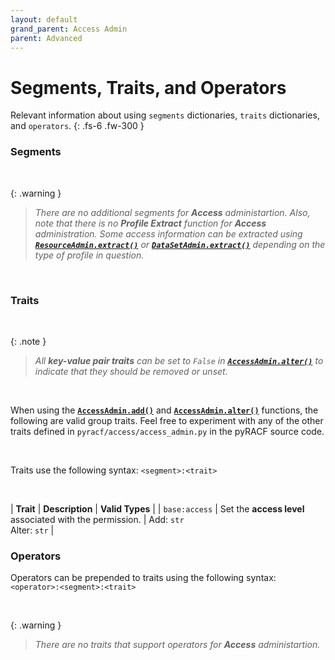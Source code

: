 ```yaml
---
layout: default
grand_parent: Access Admin
parent: Advanced
---
```


# Segments, Traits, and Operators

Relevant information about using `segments` dictionaries, `traits` dictionaries, and `operators`.
{: .fs-6 .fw-300 }

### Segments

&nbsp;

{: .warning }
> _There are no additional segments for **Access** administartion._
> _Also, note that there is no **Profile Extract** function for **Access** administration. Some access information can be extracted using **[`ResourceAdmin.extract()`](../../../resource/standard/extract#resourceadminextract)** or **[`DataSetAdmin.extract()`](../../../dataset/standard/extract#datasetadminextract)** depending on the type of profile in question._

&nbsp;

### Traits

&nbsp;

{: .note }
> _All **key-value pair traits** can be set to `False` in **[`AccessAdmin.alter()`](../alter#accessadminalter)** to indicate that they should be removed or unset._

&nbsp;

When using the **[`AccessAdmin.add()`](../add#accessadminadd)** and **[`AccessAdmin.alter()`](../alter#accessadminalter)** functions, the following are valid group traits. Feel free to experiment with any of the other traits defined in `pyracf/access/access_admin.py` in the pyRACF source code.

&nbsp;

Traits use the following syntax: `<segment>:<trait>`

&nbsp;

| **Trait** | **Description** | **Valid Types** |
| `base:access` | Set the **access level** associated with the permission. | Add: `str`<br>Alter: `str` |

### Operators

Operators can be prepended to traits using the following syntax: `<operator>:<segment>:<trait>`

&nbsp;

{: .warning }
> _There are no traits that support operators for **Access** administartion._